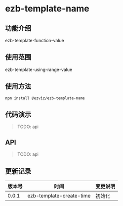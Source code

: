 # ezb-template-name

## 功能介绍

ezb-template-function-value

## 使用范围

ezb-template-using-range-value

## 使用方法

`npm install @ezviz/ezb-template-name`

## 代码演示

> TODO: api

## API

> TODO: api

## 更新记录

| 版本号 |           时间           | 变更说明 |
| ------ | :----------------------: | ------- |
| 0.0.1  | ezb-template-create-time | 初始化 |
